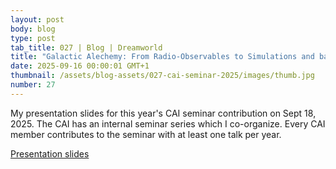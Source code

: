 ```yaml
---
layout: post
body: blog
type: post
tab_title: 027 | Blog | Dreamworld
title: "Galactic Alechemy: From Radio-Observables to Simulations and back again"
date: 2025-09-16 00:00:01 GMT+1
thumbnail: /assets/blog-assets/027-cai-seminar-2025/images/thumb.jpg
number: 27
---
```


My presentation slides for this year's CAI seminar contribution on Sept 18, 2025.
The CAI has an internal seminar series which I co-organize.
Every CAI member contributes to the seminar with at least one talk per year.

<!--more-->

[Presentation slides](/assets/blog-assets/027-cai-seminar-2025/slides.html)
